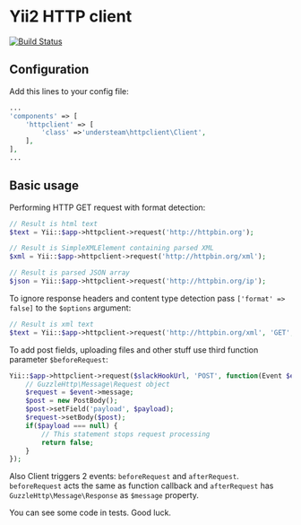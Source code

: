 # Yii2 HTTP client

[![Build Status](https://travis-ci.org/Understeam/yii2-httpclient.svg?branch=master)](https://travis-ci.org/Understeam/yii2-httpclient)

## Configuration

Add this lines to your config file:

```php
...
'components' => [
	'httpclient' => [
		'class' =>'understeam\httpclient\Client',
	],
],
...
```

## Basic usage

Performing HTTP GET request with format detection:
```php
// Result is html text
$text = Yii::$app->httpclient->request('http://httpbin.org');

// Result is SimpleXMLElement containing parsed XML
$xml = Yii::$app->httpclient->request('http://httpbin.org/xml');

// Result is parsed JSON array
$json = Yii::$app->httpclient->request('http://httpbin.org/ip');

```

To ignore response headers and content type detection pass `['format' => false]` to the `$options` argument:
```php
// Result is xml text
$text = Yii::$app->httpclient->request('http://httpbin.org/xml', 'GET', null, ['format' => false]);
```

To add post fields, uploading files and other stuff use third function parameter `$beforeRequest`:

```php
Yii::$app->httpclient->request($slackHookUrl, 'POST', function(Event $event) use ($payload) {
	// GuzzleHttp\Message\Request object
	$request = $event->message;
	$post = new PostBody();
	$post->setField('payload', $payload);
	$request->setBody($post);
	if($payload === null) {
		// This statement stops request processing
		return false;
	}
});
```

Also Client triggers 2 events: `beforeRequest` and `afterRequest`. `beforeRequest` acts the same as function callback and `afterRequest` has `GuzzleHttp\Message\Response` as `$message` property.

You can see some code in tests. Good luck.

